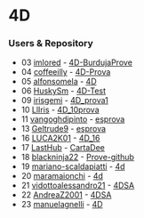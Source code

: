 # 4D

### Users & Repository 

* 03 [imlored](https://github.com/imlored) - [4D-BurdujaProve](https://github.com/imlored/4D-BurdujaProve)
* 04 [coffeeilly](https://github.com/coffeeilly) - [4D-Prova](https://github.com/coffeeilly/4D-Prova)
* 05 [alfonsomela](https://github.com/alfonsomela)  - [4D](https://github.com/alfonsomela/4D)
* 06 [HuskySm](https://github.com/HuskySm)  - [4D-Test](https://github.com/HuskySm/4D-Test)
* 09 [irisgemi](https://github.com/irisgemi)  - [4D_prova1](https://github.com/irisgemi/4D_prova1)
* 10 [LlIris](https://github.com/LlIris) - [4D_10prova](https://github.com/LlIris/4D_10prova)
* 11 [vangoghdipinto](https://github.com/vangoghdipinto) - [esprova](https://github.com/vangoghdipinto/esprova)
* 13 [Geltrude9](https://github.com/Geltrude9) - [esprova](https://github.com/Geltrude9/4D)
* 16 [LUCA2K01](https://github.com/LUCA2K01) - [4D_16](https://github.com/LUCA2K01/4D_16) 
* 17 [LastHub](https://github.com/LastHub) - [CartaDee](https://github.com/LastHub/CartaDee) 
* 18 [blackninja22](https://github.com/blackninja22) - [Prove-github](https://github.com/blackninja22/Prove-github)
* 19 [mariano-scaldapiatti](https://github.com/mariano-scaldapiatti) - [4d](https://github.com/mariano-scaldapiatti/4d)
* 20 [maramaionchi](https://github.com/maramaionchi) - [4d](https://github.com/maramaionchi/4D)
* 21 [vidottoalessandro21](https://github.com/vidottoalessandro21) - [4DSA](https://github.com/vidottoalessandro21/4DSA)
* 22 [AndreaZ2001](https://github.com/AndreaZ2001) - [4DSA](https://github.com/AndreaZ2001/4D)
* 23 [manuelagnelli](https://github.com/manuelagnelli) - [4D](https://github.com/manuelagnelli/4D)
